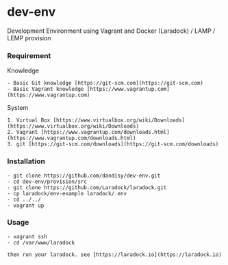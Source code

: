 # dev-env
Development Environment using Vagrant and Docker (Laradock) / LAMP / LEMP provision

### Requirement

Knowledge

    - Basic Git knowledge [https://git-scm.com](https://git-scm.com)
    - Basic Vagrant knowledge [https://www.vagrantup.com](https://www.vagrantup.com)

System

    1. Virtual Box [https://www.virtualbox.org/wiki/Downloads](https://www.virtualbox.org/wiki/Downloads)
    2. Vagrant [https://www.vagrantup.com/downloads.html](https://www.vagrantup.com/downloads.html)
    3. git [https://git-scm.com/downloads](https://git-scm.com/downloads)

### Installation

    - git clone https://github.com/dandisy/dev-env.git
    - cd dev-env/provision/src
    - git clone https://github.com/Laradock/laradock.git
    - cp laradock/env-example laradock/.env
    - cd ../../
    - vagrant up

### Usage

    - vagrant ssh
    - cd /var/www/laradock

    then run your laradock. see [https://laradock.io](https://laradock.io)
